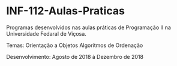 # INF-112-Aulas-Praticas
Programas desenvolvidos nas aulas práticas de Programação II na Universidade Fedaral de Viçosa.

Temas:
      Orientação a Objetos
      Algoritmos de Ordenação

Desenvolvimento: Agosto de 2018 à Dezembro de 2018
